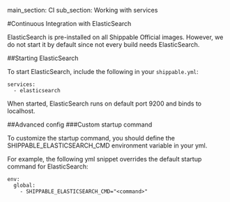 main_section: CI
sub_section: Working with services

#Continuous Integration with ElasticSearch

ElasticSearch is pre-installed on all Shippable Official images. However, we do not start it by default since not every build needs ElasticSearch.

##Starting ElasticSearch

To start ElasticSearch, include the following in your `shippable.yml`:

```
services:
  - elasticsearch
```

When started, ElasticSearch runs on default port 9200 and binds to localhost.

##Advanced config
###Custom startup command

To customize the startup command, you should define the SHIPPABLE_ELASTICSEARCH_CMD environment variable in your yml.

For example, the following yml snippet overrides the default startup command for ElasticSearch:

```
env:
  global:
    - SHIPPABLE_ELASTICSEARCH_CMD="<command>"
```
